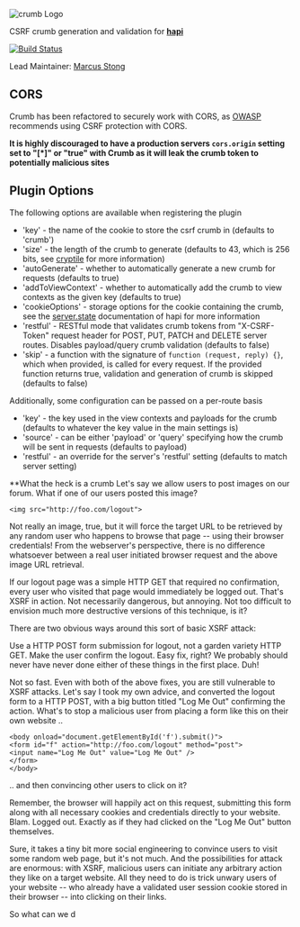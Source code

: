 ![crumb Logo](https://raw.github.com/hapijs/crumb/master/images/crumb.png)

CSRF crumb generation and validation for [**hapi**](https://github.com/hapijs/hapi)

[![Build Status](https://secure.travis-ci.org/hapijs/crumb.png)](http://travis-ci.org/hapijs/crumb)

Lead Maintainer: [Marcus Stong](https://github.com/stongo)

## CORS

Crumb has been refactored to securely work with CORS, as [OWASP](https://www.owasp.org/index.php/HTML5_Security_Cheat_Sheet#Cross_Origin_Resource_Sharing) recommends using CSRF protection with CORS.

**It is highly discouraged to have a production servers `cors.origin` setting set to "[\*]" or "true" with Crumb as it will leak the crumb token to potentially malicious sites**

## Plugin Options

The following options are available when registering the plugin

* 'key' - the name of the cookie to store the csrf crumb in (defaults to 'crumb')
* 'size' - the length of the crumb to generate (defaults to 43, which is 256 bits, see [cryptile](https://github.com/hueniverse/cryptiles) for more information)
* 'autoGenerate' - whether to automatically generate a new crumb for requests (defaults to true)
* 'addToViewContext' - whether to automatically add the crumb to view contexts as the given key (defaults to true)
* 'cookieOptions' - storage options for the cookie containing the crumb, see the [server.state](http://hapijs.com/api#serverstatename-options) documentation of hapi for more information
* 'restful' - RESTful mode that validates crumb tokens from "X-CSRF-Token" request header for POST, PUT, PATCH and DELETE server routes. Disables payload/query crumb validation (defaults to false)
* 'skip' - a function with the signature of `function (request, reply) {}`, which when provided, is called for every request. If the provided function returns true, validation and generation of crumb is skipped (defaults to false)

Additionally, some configuration can be passed on a per-route basis

* 'key' - the key used in the view contexts and payloads for the crumb (defaults to whatever the key value in the main settings is)
* 'source' - can be either 'payload' or 'query' specifying how the crumb will be sent in requests (defaults to payload)
* 'restful' - an override for the server's 'restful' setting (defaults to match server setting)

**What the heck is a crumb
Let's say we allow users to post images on our forum. What if one of our users posted this image?
```
<img src="http://foo.com/logout">
```
Not really an image, true, but it will force the target URL to be retrieved by any random user who happens to browse that page -- using their browser credentials! From the webserver's perspective, there is no difference whatsoever between a real user initiated browser request and the above image URL retrieval.

If our logout page was a simple HTTP GET that required no confirmation, every user who visited that page would immediately be logged out. That's XSRF in action. Not necessarily dangerous, but annoying. Not too difficult to envision much more destructive versions of this technique, is it?

There are two obvious ways around this sort of basic XSRF attack:

Use a HTTP POST form submission for logout, not a garden variety HTTP GET.
Make the user confirm the logout.
Easy fix, right? We probably should never have never done either of these things in the first place. Duh!

Not so fast. Even with both of the above fixes, you are still vulnerable to XSRF attacks. Let's say I took my own advice, and converted the logout form to a HTTP POST, with a big button titled "Log Me Out" confirming the action. What's to stop a malicious user from placing a form like this on their own website ..
```
<body onload="document.getElementById('f').submit()">
<form id="f" action="http://foo.com/logout" method="post">
<input name="Log Me Out" value="Log Me Out" />
</form>
</body>
```
.. and then convincing other users to click on it?

Remember, the browser will happily act on this request, submitting this form along with all necessary cookies and credentials directly to your website. Blam. Logged out. Exactly as if they had clicked on the "Log Me Out" button themselves.

Sure, it takes a tiny bit more social engineering to convince users to visit some random web page, but it's not much. And the possibilities for attack are enormous: with XSRF, malicious users can initiate any arbitrary action they like on a target website. All they need to do is trick unwary users of your website -- who already have a validated user session cookie stored in their browser -- into clicking on their links.

So what can we d


